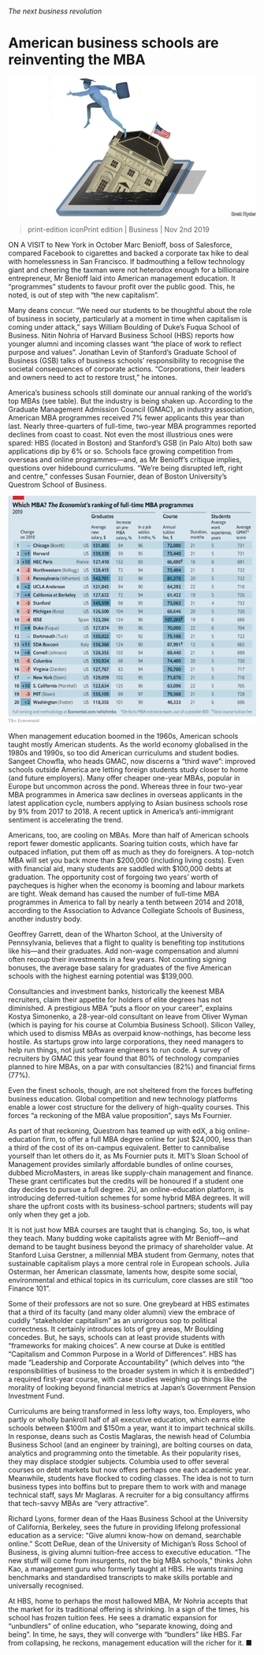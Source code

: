 ###### The next business revolution

# American business schools are reinventing the MBA 

![image](images/20191102_WBD002_0.jpg) 

> print-edition iconPrint edition | Business | Nov 2nd 2019 

ON A VISIT to New York in October Marc Benioff, boss of Salesforce, compared Facebook to cigarettes and backed a corporate tax hike to deal with homelessness in San Francisco. If badmouthing a fellow technology giant and cheering the taxman were not heterodox enough for a billionaire entrepreneur, Mr Benioff laid into American management education. It “programmes” students to favour profit over the public good. This, he noted, is out of step with “the new capitalism”. 

Many deans concur. “We need our students to be thoughtful about the role of business in society, particularly at a moment in time when capitalism is coming under attack,” says William Boulding of Duke’s Fuqua School of Business. Nitin Nohria of Harvard Business School (HBS) reports how younger alumni and incoming classes want “the place of work to reflect purpose and values”. Jonathan Levin of Stanford’s Graduate School of Business (GSB) talks of business schools’ responsibility to recognise the societal consequences of corporate actions. “Corporations, their leaders and owners need to act to restore trust,” he intones. 

America’s business schools still dominate our annual ranking of the world’s top MBAs (see table). But the industry is being shaken up. According to the Graduate Management Admission Council (GMAC), an industry association, American MBA programmes received 7% fewer applicants this year than last. Nearly three-quarters of full-time, two-year MBA programmes reported declines from coast to coast. Not even the most illustrious ones were spared: HBS (located in Boston) and Stanford’s GSB (in Palo Alto) both saw applications dip by 6% or so. Schools face growing competition from overseas and online programmes—and, as Mr Benioff’s critique implies, questions over hidebound curriculums. “We’re being disrupted left, right and centre,” confesses Susan Fournier, dean of Boston University’s Questrom School of Business. 

![image](images/20191102_WBC967.png) 

When management education boomed in the 1960s, American schools taught mostly American students. As the world economy globalised in the 1980s and 1990s, so too did American curriculums and student bodies. Sangeet Chowfla, who heads GMAC, now discerns a “third wave”: improved schools outside America are letting foreign students study closer to home (and future employers). Many offer cheaper one-year MBAs, popular in Europe but uncommon across the pond. Whereas three in four two-year MBA programmes in America saw declines in overseas applicants in the latest application cycle, numbers applying to Asian business schools rose by 9% from 2017 to 2018. A recent uptick in America’s anti-immigrant sentiment is accelerating the trend. 

Americans, too, are cooling on MBAs. More than half of American schools report fewer domestic applicants. Soaring tuition costs, which have far outpaced inflation, put them off as much as they do foreigners. A top-notch MBA will set you back more than $200,000 (including living costs). Even with financial aid, many students are saddled with $100,000 debts at graduation. The opportunity cost of forgoing two years’ worth of paycheques is higher when the economy is booming and labour markets are tight. Weak demand has caused the number of full-time MBA programmes in America to fall by nearly a tenth between 2014 and 2018, according to the Association to Advance Collegiate Schools of Business, another industry body. 

Geoffrey Garrett, dean of the Wharton School, at the University of Pennsylvania, believes that a flight to quality is benefiting top institutions like his—and their graduates. Add non-wage compensation and alumni often recoup their investments in a few years. Not counting signing bonuses, the average base salary for graduates of the five American schools with the highest earning potential was $139,000. 

Consultancies and investment banks, historically the keenest MBA recruiters, claim their appetite for holders of elite degrees has not diminished. A prestigious MBA “puts a floor on your career”, explains Kostya Simonenko, a 28-year-old consultant on leave from Oliver Wyman (which is paying for his course at Columbia Business School). Silicon Valley, which used to dismiss MBAs as overpaid know-nothings, has become less hostile. As startups grow into large corporations, they need managers to help run things, not just software engineers to run code. A survey of recruiters by GMAC this year found that 80% of technology companies planned to hire MBAs, on a par with consultancies (82%) and financial firms (77%). 

Even the finest schools, though, are not sheltered from the forces buffeting business education. Global competition and new technology platforms enable a lower cost structure for the delivery of high-quality courses. This forces “a reckoning of the MBA value proposition”, says Ms Fournier. 

As part of that reckoning, Questrom has teamed up with edX, a big online-education firm, to offer a full MBA degree online for just $24,000, less than a third of the cost of its on-campus equivalent. Better to cannibalise yourself than let others do it, as Ms Fournier puts it. MIT’s Sloan School of Management provides similarly affordable bundles of online courses, dubbed MicroMasters, in areas like supply-chain management and finance. These grant certificates but the credits will be honoured if a student one day decides to pursue a full degree. 2U, an online-education platform, is introducing deferred-tuition schemes for some hybrid MBA degrees. It will share the upfront costs with its business-school partners; students will pay only when they get a job. 

It is not just how MBA courses are taught that is changing. So, too, is what they teach. Many budding woke capitalists agree with Mr Benioff—and demand to be taught business beyond the primacy of shareholder value. At Stanford Luisa Gerstner, a millennial MBA student from Germany, notes that sustainable capitalism plays a more central role in European schools. Julia Osterman, her American classmate, laments how, despite some social, environmental and ethical topics in its curriculum, core classes are still “too Finance 101”. 

Some of their professors are not so sure. One greybeard at HBS estimates that a third of its faculty (and many older alumni) view the embrace of cuddly “stakeholder capitalism” as an unrigorous sop to political correctness. It certainly introduces lots of grey areas, Mr Boulding concedes. But, he says, schools can at least provide students with “frameworks for making choices”. A new course at Duke is entitled “Capitalism and Common Purpose in a World of Differences”. HBS has made “Leadership and Corporate Accountability” (which delves into “the responsibilities of business to the broader system in which it is embedded”) a required first-year course, with case studies weighing up things like the morality of looking beyond financial metrics at Japan’s Government Pension Investment Fund. 

Curriculums are being transformed in less lofty ways, too. Employers, who partly or wholly bankroll half of all executive education, which earns elite schools between $100m and $150m a year, want it to impart technical skills. In response, deans such as Costis Maglaras, the newish head of Columbia Business School (and an engineer by training), are bolting courses on data, analytics and programming onto the timetable. As their popularity rises, they may displace stodgier subjects. Columbia used to offer several courses on debt markets but now offers perhaps one each academic year. Meanwhile, students have flocked to coding classes. The idea is not to turn business types into boffins but to prepare them to work with and manage technical staff, says Mr Maglaras. A recruiter for a big consultancy affirms that tech-savvy MBAs are “very attractive”. 

Richard Lyons, former dean of the Haas Business School at the University of California, Berkeley, sees the future in providing lifelong professional education as a service: “Give alumni know-how on demand, searchable online.” Scott DeRue, dean of the University of Michigan’s Ross School of Business, is giving alumni tuition-free access to executive education. “The new stuff will come from insurgents, not the big MBA schools,” thinks John Kao, a management guru who formerly taught at HBS. He wants training benchmarks and standardised transcripts to make skills portable and universally recognised. 

At HBS, home to perhaps the most hallowed MBA, Mr Nohria accepts that the market for its traditional offering is shrinking. In a sign of the times, his school has frozen tuition fees. He sees a dramatic expansion for “unbundlers” of online education, who “separate knowing, doing and being”. In time, he says, they will converge with “bundlers” like HBS. Far from collapsing, he reckons, management education will the richer for it. ■ 


